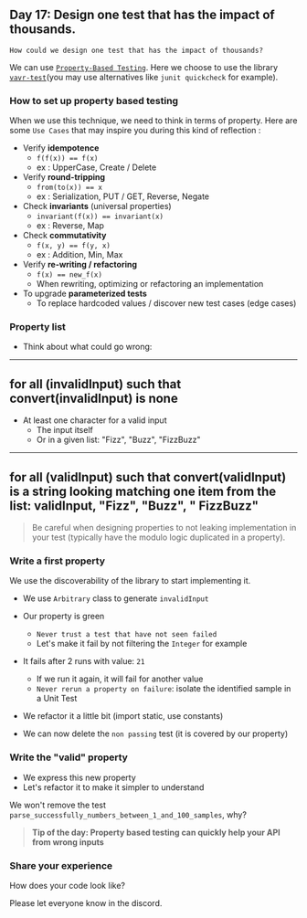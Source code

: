 ## Day 17: Design one test that has the impact of thousands.

`How could we design one test that has the impact of thousands?`

We can use [`Property-Based Testing`](https://xtrem-tdd.netlify.app/Flavours/Testing/pbt). Here we choose to use the
library [`vavr-test`](https://github.com/vavr-io/vavr-test)(you may use alternatives like `junit quickcheck` for
example).

### How to set up property based testing

When we use this technique, we need to think in terms of property.
Here are some `Use Cases` that may inspire you during this kind of reflection :

- Verify **idempotence**
    - `f(f(x)) == f(x)`
    - ex : UpperCase, Create / Delete
- Verify **round-tripping**
    - `from(to(x)) == x`
    - ex : Serialization, PUT / GET, Reverse, Negate
- Check **invariants** (universal properties)
    - `invariant(f(x)) == invariant(x)`
    - ex : Reverse, Map
- Check **commutativity**
    - `f(x, y) == f(y, x)`
    - ex : Addition, Min, Max
- Verify **re-writing / refactoring**
    - `f(x) == new_f(x)`
    - When rewriting, optimizing or refactoring an implementation
- To upgrade **parameterized tests**
    - To replace hardcoded values / discover new test cases (edge cases)

### Property list

- Think about what could go wrong:

-------
for all (invalidInput)
such that convert(invalidInput) is none
-------

- At least one character for a valid input
    - The input itself
    - Or in a given list: "Fizz", "Buzz", "FizzBuzz"

-------
for all (validInput)
such that convert(validInput) is a string looking matching one item from the list: validInput, "Fizz", "Buzz", "
FizzBuzz"
-------

> Be careful when designing properties to not leaking implementation in your test (typically have the modulo logic
> duplicated in a property).

### Write a first property

We use the discoverability of the library to start implementing it.

- We use `Arbitrary` class to generate `invalidInput`

- Our property is green
    - `Never trust a test that have not seen failed`
    - Let's make it fail by not filtering the `Integer` for example

- It fails after 2 runs with value: `21`
    - If we run it again, it will fail for another value
    - `Never rerun a property on failure`: isolate the identified sample in a Unit Test

- We refactor it a little bit (import static, use constants)

- We can now delete the `non passing` test (it is covered by our property)

### Write the "valid" property

- We express this new property
- Let's refactor it to make it simpler to understand

We won't remove the test `parse_successfully_numbers_between_1_and_100_samples`, why?

> **Tip of the day: Property based testing can quickly help your API from wrong inputs**

### Share your experience

How does your code look like?

Please let everyone know in the discord.
